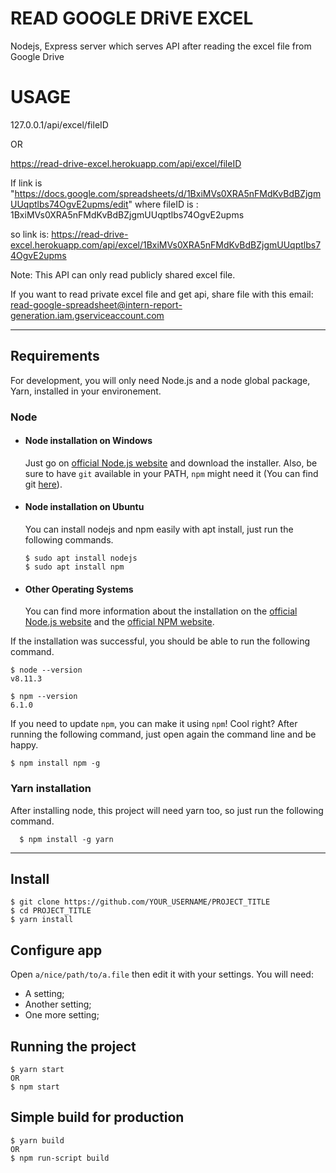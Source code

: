 
# READ GOOGLE DRiVE EXCEL

Nodejs, Express server which serves API after reading the excel file from Google Drive


# USAGE

127.0.0.1/api/excel/fileID

OR

https://read-drive-excel.herokuapp.com/api/excel/fileID


If link is "https://docs.google.com/spreadsheets/d/1BxiMVs0XRA5nFMdKvBdBZjgmUUqptlbs74OgvE2upms/edit"
where fileID is :
1BxiMVs0XRA5nFMdKvBdBZjgmUUqptlbs74OgvE2upms

so link is:
https://read-drive-excel.herokuapp.com/api/excel/1BxiMVs0XRA5nFMdKvBdBZjgmUUqptlbs74OgvE2upms


Note: This API can only read publicly shared excel file.

If you want to read private excel file and get api,
share file with this email: read-google-spreadsheet@intern-report-generation.iam.gserviceaccount.com

---
## Requirements

For development, you will only need Node.js and a node global package, Yarn, installed in your environement.

### Node
- #### Node installation on Windows

  Just go on [official Node.js website](https://nodejs.org/) and download the installer.
Also, be sure to have `git` available in your PATH, `npm` might need it (You can find git [here](https://git-scm.com/)).

- #### Node installation on Ubuntu

  You can install nodejs and npm easily with apt install, just run the following commands.

      $ sudo apt install nodejs
      $ sudo apt install npm

- #### Other Operating Systems
  You can find more information about the installation on the [official Node.js website](https://nodejs.org/) and the [official NPM website](https://npmjs.org/).

If the installation was successful, you should be able to run the following command.

    $ node --version
    v8.11.3

    $ npm --version
    6.1.0

If you need to update `npm`, you can make it using `npm`! Cool right? After running the following command, just open again the command line and be happy.

    $ npm install npm -g

###
### Yarn installation
  After installing node, this project will need yarn too, so just run the following command.

      $ npm install -g yarn

---

## Install

    $ git clone https://github.com/YOUR_USERNAME/PROJECT_TITLE
    $ cd PROJECT_TITLE
    $ yarn install

## Configure app

Open `a/nice/path/to/a.file` then edit it with your settings. You will need:

- A setting;
- Another setting;
- One more setting;

## Running the project

    $ yarn start
	OR
    $ npm start

## Simple build for production

    $ yarn build
	OR
    $ npm run-script build
